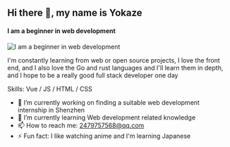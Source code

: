 ## Hi there 👋, my name is Yokaze
#### I am a beginner in web development
![I am a beginner in web development](https://testingcf.jsdelivr.net/gh/4444TENSEI/CDN/img/background/LS-3.jpg)

I'm constantly learning from web or open source projects, I love the front end, and I also love the Go and rust languages and I'll learn them in depth, and I hope to be a really good full stack developer one day

Skills: Vue / JS / HTML / CSS

- 🔭 I’m currently working on finding a suitable web development internship in Shenzhen 
- 🌱 I’m currently learning Web development related knowledge 
- 📫 How to reach me: 2479757568@qq.com 
- ⚡ Fun fact: I like watching anime and I'm learning Japanese 
